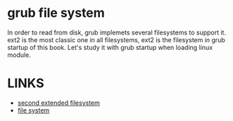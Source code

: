 # grub file system

In order to read from disk, grub implemets several filesystems to support it. ext2 is the most classic one in all filesystems, ext2 is the filesystem in grub startup of this book. Let's study it with grub startup when loading linux module.

# LINKS
  * [second extended filesystem](https://en.wikipedia.org/wiki/Ext2)
  * [file system](https://en.wikipedia.org/wiki/File_system)